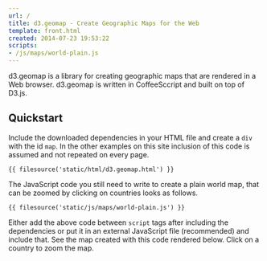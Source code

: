 ```yaml
---
url: /
title: d3.geomap - Create Geographic Maps for the Web
template: front.html
created: 2014-07-23 19:53:22
scripts:
- /js/maps/world-plain.js
---
```

d3.geomap is a library for creating geographic maps that are rendered in a Web browser. d3.geomap is written in CoffeeSccript and built on top of D3.js.

## Quickstart

Include the downloaded dependencies in your HTML file and create a `div` with the id `map`. In the other examples on this site inclusion of this code is assumed and not repeated on every page.

    {{ filesource('static/html/d3.geomap.html') }}

The JavaScript code you still need to write to create a plain world map, that can be zoomed by clicking on countries looks as follows.

    {{ filesource('static/js/maps/world-plain.js') }}

Either add the above code between `script` tags after including the dependencies or put it in an external JavaScript file (recommended) and include that. See the map created with this code rendered below. Click on a country to zoom the map.